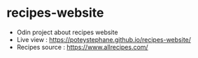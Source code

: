 # recipes-website

- Odin project about recipes website
- Live view : https://poteystephane.github.io/recipes-website/
- Recipes source : https://www.allrecipes.com/
